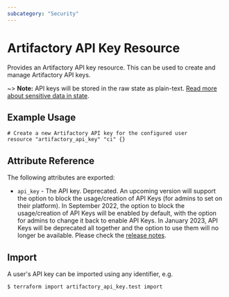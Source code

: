 ```yaml
---
subcategory: "Security"
---
```

# Artifactory API Key Resource

Provides an Artifactory API key resource. This can be used to create and manage Artifactory API keys.

~> **Note:** API keys will be stored in the raw state as plain-text. [Read more about sensitive data in state](https://www.terraform.io/docs/state/sensitive-data.html).


## Example Usage

```hcl
# Create a new Artifactory API key for the configured user
resource "artifactory_api_key" "ci" {}
```

## Attribute Reference

The following attributes are exported:

* `api_key` - The API key. Deprecated. An upcoming version will support the option to block the usage/creation of API Keys (for admins to set on their platform).
  In September 2022, the option to block the usage/creation of API Keys will be enabled by default, with the option for admins to change it back to enable API Keys.
  In January 2023, API Keys will be deprecated all together and the option to use them will no longer be available.
  Please check the [release notes](https://www.jfrog.com/confluence/display/JFROG/Artifactory+Release+Notes#ArtifactoryReleaseNotes-Artifactory7.38.4).

## Import

A user's API key can be imported using any identifier, e.g.

```
$ terraform import artifactory_api_key.test import
```
